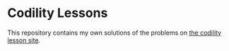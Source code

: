# Codility Lessons

This repository contains my own solutions of the problems on [the codility lesson site](https://github.com/JeongMinCha/codility-lesson).